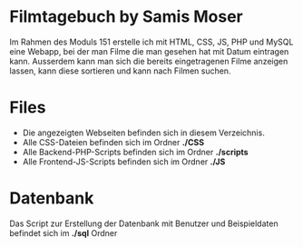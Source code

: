 # Filmtagebuch by Samis Moser

Im Rahmen des Moduls 151 erstelle ich mit HTML, CSS, JS, PHP und MySQL eine Webapp, bei der man Filme die man gesehen hat mit Datum eintragen kann. Ausserdem kann man sich die bereits eingetragenen Filme anzeigen lassen, kann diese sortieren und kann nach Filmen suchen.

# Files
* Die angezeigten Webseiten befinden sich in diesem Verzeichnis.
* Alle CSS-Dateien befinden sich im Ordner **./CSS**
* Alle Backend-PHP-Scripts befinden sich im Ordner **./scripts**
* Alle Frontend-JS-Scripts befinden sich im Ordner **./JS**

# Datenbank
Das Script zur Erstellung der Datenbank mit Benutzer und Beispieldaten befindet sich im **./sql** Ordner
